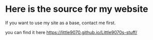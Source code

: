 # Here is the source for my website
If you want to use my site as a base, contact me first.

you can find it here https://little9070.github.io/Little9070s-stuff/
